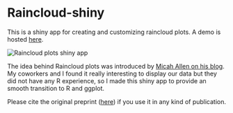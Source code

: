 # Raincloud-shiny

This is a shiny app for creating and customizing raincloud plots. A demo is hosted [here](https://gabrifc.shinyapps.io/raincloudplots/).

![Raincloud plots shiny app](https://raw.githubusercontent.com/gabrifc/raincloud-shiny/master/rainCloudPlots.PNG)

The idea behind Raincloud plots was introduced by [Micah Allen on his blog](https://micahallen.org/2018/03/15/introducing-raincloud-plots/). My coworkers and I found it really interesting to display our data but they did not have any R experience, so I made this shiny app to provide an smooth transition to R and ggplot.

Please cite the original preprint ([here](https://peerj.com/preprints/27137v1/)) if you use it in any kind of publication.
